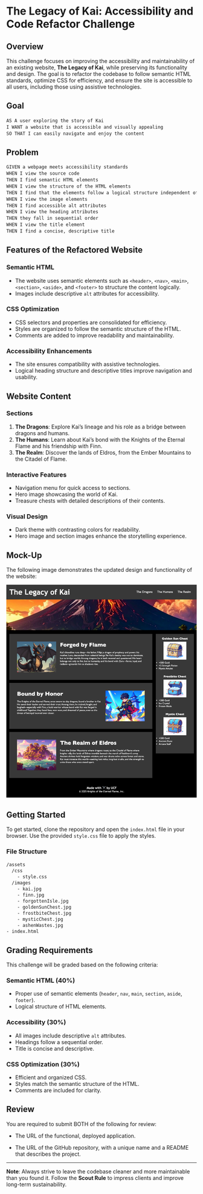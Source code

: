 # The Legacy of Kai: Accessibility and Code Refactor Challenge

## Overview

This challenge focuses on improving the accessibility and maintainability of an existing website, **The Legacy of Kai**, while preserving its functionality and design. The goal is to refactor the codebase to follow semantic HTML standards, optimize CSS for efficiency, and ensure the site is accessible to all users, including those using assistive technologies.

## Goal

```md
AS A user exploring the story of Kai
I WANT a website that is accessible and visually appealing
SO THAT I can easily navigate and enjoy the content
```

## Problem

```md
GIVEN a webpage meets accessibility standards
WHEN I view the source code
THEN I find semantic HTML elements
WHEN I view the structure of the HTML elements
THEN I find that the elements follow a logical structure independent of styling and positioning
WHEN I view the image elements
THEN I find accessible alt attributes
WHEN I view the heading attributes
THEN they fall in sequential order
WHEN I view the title element
THEN I find a concise, descriptive title
```

## Features of the Refactored Website

### Semantic HTML

- The website uses semantic elements such as `<header>`, `<nav>`, `<main>`, `<section>`, `<aside>`, and `<footer>` to structure the content logically.
- Images include descriptive `alt` attributes for accessibility.

### CSS Optimization

- CSS selectors and properties are consolidated for efficiency.
- Styles are organized to follow the semantic structure of the HTML.
- Comments are added to improve readability and maintainability.

### Accessibility Enhancements

- The site ensures compatibility with assistive technologies.
- Logical heading structure and descriptive titles improve navigation and usability.

## Website Content

### Sections

1. **The Dragons**: Explore Kai’s lineage and his role as a bridge between dragons and humans.
2. **The Humans**: Learn about Kai’s bond with the Knights of the Eternal Flame and his friendship with Finn.
3. **The Realm**: Discover the lands of Eldros, from the Ember Mountains to the Citadel of Flame.

### Interactive Features

- Navigation menu for quick access to sections.
- Hero image showcasing the world of Kai.
- Treasure chests with detailed descriptions of their contents.

### Visual Design

- Dark theme with contrasting colors for readability.
- Hero image and section images enhance the storytelling experience.

## Mock-Up

The following image demonstrates the updated design and functionality of the website:

![The Legacy of Kai Mock-Up](./Resources/01-html-css-git-capstone-demo.png)

## Getting Started

To get started, clone the repository and open the `index.html` file in your browser. Use the provided `style.css` file to apply the styles.

### File Structure

```
/assets
  /css
    - style.css
  /images
    - kai.jpg
    - finn.jpg
    - forgottenIsle.jpg
    - goldenSunChest.jpg
    - frostbiteChest.jpg
    - mysticChest.jpg
    - ashenWastes.jpg
- index.html
```

## Grading Requirements

This challenge will be graded based on the following criteria:

### Semantic HTML (40%)

- Proper use of semantic elements (`header`, `nav`, `main`, `section`, `aside`, `footer`).
- Logical structure of HTML elements.

### Accessibility (30%)

- All images include descriptive `alt` attributes.
- Headings follow a sequential order.
- Title is concise and descriptive.

### CSS Optimization (30%)

- Efficient and organized CSS.
- Styles match the semantic structure of the HTML.
- Comments are included for clarity.

## Review

You are required to submit BOTH of the following for review:

- The URL of the functional, deployed application.

- The URL of the GitHub repository, with a unique name and a README that describes the project.

---

**Note**: Always strive to leave the codebase cleaner and more maintainable than you found it. Follow the **Scout Rule** to impress clients and improve long-term sustainability.

